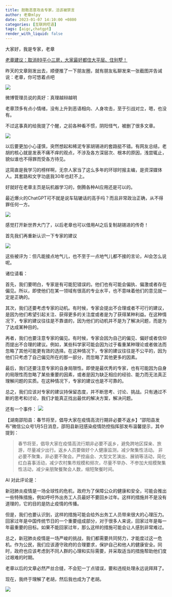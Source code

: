 ```yaml
---
title: 胆敢恶意攻击专家，活该被禁言
author: 老章mlpy
date: 2023-01-07 14:10:00 +0800
categories: [互联网呓语]
tags: [aigc,chatgpt]
render_with_liquid: false
---
```


大家好，我是专家，老章

[老章建议：取消89平小三房，大家最好都住大平层、住别墅！](https://mp.weixin.qq.com/s/4WTRGSKhP5OWl_UmaFH8ow)


昨天的文章刚发出去，顺便推了一下朋友圈，就有朋友私聊发来一张截图并告诫说：老章，你可悠着点吧

![](https://my-wechat.oss-cn-beijing.aliyuncs.com/20230105172120.png)

微博管理员说的真好：真理越辩越明

老章顶多有点小情绪，没有上升到恶语相向、人身攻击，至于引战对立，嗯，也没有。

不过这事真的给我提了个醒，之前各种看不惯，阴阳怪气，被删了很多文章。

![](https://my-wechat.oss-cn-beijing.aliyuncs.com/20230105214246.png)

以后要更加小心谨慎，突然想起和稀泥专家胡锡进的套路挺不错。有网友总结，老胡的核心就是发表不痛不痒的观点，不涉及各方深层次、根本的原因，浅尝辄止，貌似谁也不得罪而受各方待见。

这简直是我学习的榜样啊，无奈人家当了这么多年的环球时报主编，是资深媒体人。其套路和文字功底我30年也赶不上。

好就好在老章主页是玩机器学习的，倒腾各种AI应用还是可以的。

最近爆火的ChatGPT可不就是说车轱辘话的高手吗？而且非常政治正确，从不得罪任何一方。

![](https://my-wechat.oss-cn-beijing.aliyuncs.com/20230105214843.png)

感觉打开新世界大门了，以后老章也可以借用AI之后复制胡锡进的传奇！

首先我们再重新认识一下专家的建议

![](https://my-wechat.oss-cn-beijing.aliyuncs.com/640-20230105212805126.png)

这些被评为：但凡能接点地气儿，也不至于一点地气儿都不接的言论，AI会怎么说呢。

诸位请看：


首先，我们要明白，专家是有可能犯错误的。他们也有可能会偏执、偏激或者存在偏见。所以，即使他们在某一领域有很高的专业水平，也不意味着他们的意见就一定是正确的。

其次，我们还要考虑专家的动机。有时候，专家会提出不合理或者不可行的建议，是因为他们希望引起关注、获得更多的关注度或者是为了获得某种利益。在这种情况下，专家的建议往往是不靠谱的，因为他们的动机并不是为了解决问题，而是为了达成某种目的。

再者，我们也要注意专家的偏见。有时候，专家会因为自己的偏见、偏好或者信仰而提出不合理的建议。例如，某些科学家可能会因为过于看重某种理论或者做法而忽略了其他可能更有效的选择。在这种情况下，专家的建议往往是不公平的，因为他们只考虑了自己偏见所在的那一部分，而忽略了其他更多的因素。

最后，我们还要注意专家的自身局限性。即使是最优秀的专家，也有可能因为自身的局限性而忽略了某些重要的因素，或者是因为缺乏相应的经验、能力而无法真正理解问题的实质。在这种情况下，专家的建议也是不可靠的。

总之，我们应该对专家的建议持保留态度，并不断思考、讨论、挑战。只有通过不断的思考和讨论，我们才能真正找出最优的解决方案，解决问题。


还有一个事件：
![](https://my-wechat.oss-cn-beijing.aliyuncs.com/20230105170511.png)


【湖南邵阳县：春节将至，倡导大家在疫情高流行期非必要不返乡】“邵阳县发布”微信公众号1月5日消息，邵阳县新冠感染疫情防控指挥部发布温馨提示，其中提到：

> 春节将至，倡导大家在疫情高流行期非必要不返乡，避免跨地区探亲、旅游，尽量减少出行。返乡人员要做好个人健康监测，减少聚集性活动。
非必要不聚集，非必要不聚会。严控庙会、大型文艺演出、展销等活动，简化红白喜事活动，减少农村集市规模和频次，尽量不举办、不参加大规模聚集性活动，减少亲朋聚餐聚会人数，缩短聚餐时间。

AI 对此评论是：


新冠肺炎疫情是一场全球性的危机，政府为了保障公众的健康和安全，可能会推出一些特殊措施，例如呼吁外出务工人员最好不要回乡过年。这样的措施并不是没有道理的，它的目的是防止疫情的传播。

但是，我们也要认识到，这样的措施可能会给外出务工人员带来很大的心理压力。回家过年是中国传统节日的一个重要组成部分，对于很多人来说，回家过年是每一年最重要的目标。如果不能回家过年，那么这样的措施可能会让人感到非常难过。

总之，新冠肺炎疫情是一场严峻的挑战，我们都需要共同努力，才能度过这一危机。作为公民，我们应该遵守政府的合理要求，保护自己和他人的健康安全。同时，政府也应该考虑到不同人群的心理和实际需要，并采取适当的措施帮助他们度过艰难的时期。

老章以后的文章必然严丝合缝，不会犯一丁点错误，要和违规处理永远说拜拜了。

现在，我终于理解了老胡，然后我也成为了老胡。

![](https://my-wechat.oss-cn-beijing.aliyuncs.com/20230105215640.png)